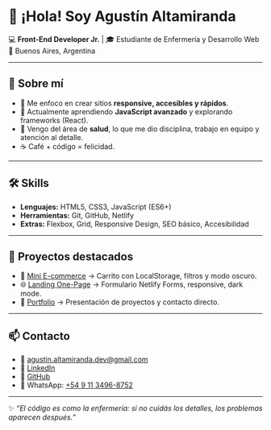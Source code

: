 # 👋 ¡Hola! Soy Agustín Altamiranda

💻 **Front-End Developer Jr.** | 🎓 Estudiante de Enfermería y Desarrollo Web  
📍 Buenos Aires, Argentina  

---

## 🚀 Sobre mí
- 🎯 Me enfoco en crear sitios **responsive, accesibles y rápidos**.  
- 🌱 Actualmente aprendiendo **JavaScript avanzado** y explorando frameworks (React).  
- 🧩 Vengo del área de **salud**, lo que me dio disciplina, trabajo en equipo y atención al detalle.  
- ☕ Café + código = felicidad.  

---

## 🛠️ Skills
- **Lenguajes:** HTML5, CSS3, JavaScript (ES6+)  
- **Herramientas:** Git, GitHub, Netlify  
- **Extras:** Flexbox, Grid, Responsive Design, SEO básico, Accesibilidad  

---

## 📌 Proyectos destacados
- 🛒 [Mini E-commerce](https://agus-mini-ecommerce.netlify.app/) → Carrito con LocalStorage, filtros y modo oscuro.  
- 🌐 [Landing One-Page](https://agustin-landing.netlify.app/) → Formulario Netlify Forms, responsive, dark mode.  
- 💼 [Portfolio](https://portfolio-agustin-alt.netlify.app/) → Presentación de proyectos y contacto directo.  

---

## 📫 Contacto
- 📧 [agustin.altamiranda.dev@gmail.com](mailto:agustin.altamiranda.dev@gmail.com)  
- 💼 [LinkedIn](https://www.linkedin.com/)  
- 🐙 [GitHub](https://github.com/Agustinalt102)  
- 📱 WhatsApp: [+54 9 11 3496-8752](https://wa.me/5491134968752)  

---

✨ *“El código es como la enfermería: si no cuidás los detalles, los problemas aparecen después.”*
